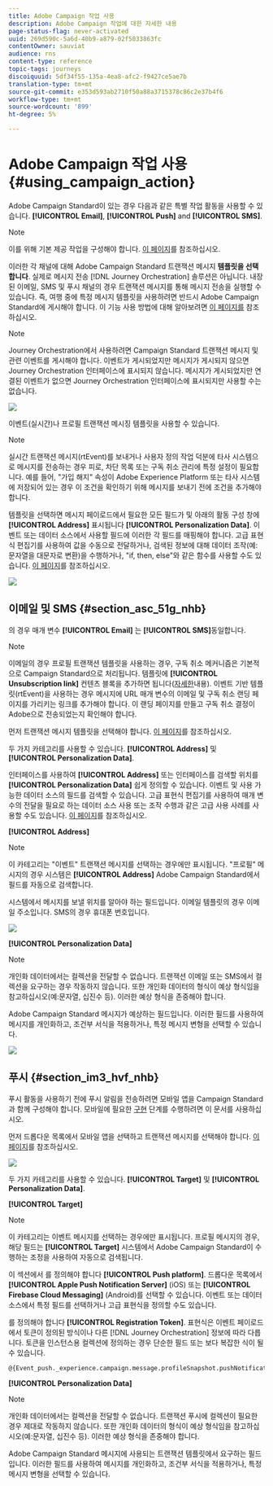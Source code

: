 ```yaml
---
title: Adobe Campaign 작업 사용
description: Adobe Campaign 작업에 대한 자세한 내용
page-status-flag: never-activated
uuid: 269d590c-5a6d-40b9-a879-02f5033863fc
contentOwner: sauviat
audience: rns
content-type: reference
topic-tags: journeys
discoiquuid: 5df34f55-135a-4ea8-afc2-f9427ce5ae7b
translation-type: tm+mt
source-git-commit: e353d593ab2710f50a88a3715378c86c2e37b4f6
workflow-type: tm+mt
source-wordcount: '899'
ht-degree: 5%

---
```



# Adobe Campaign 작업 사용 {#using_campaign_action}

Adobe Campaign Standard이 있는 경우 다음과 같은 특별 작업 활동을 사용할 수 있습니다. **[!UICONTROL Email]**, **[!UICONTROL Push]** and **[!UICONTROL SMS]**.

>[!NOTE]
>
>이를 위해 기본 제공 작업을 구성해야 합니다. [이 페이지](../action/working-with-adobe-campaign.md)를 참조하십시오.

이러한 각 채널에 대해 Adobe Campaign Standard 트랜잭션 메시지 **템플릿을 선택합니다**. 실제로 메시지 전송 [!DNL Journey Orchestration] 솔루션은 아닙니다. 내장된 이메일, SMS 및 푸시 채널의 경우 트랜잭션 메시지를 통해 메시지 전송을 실행할 수 있습니다. 즉, 여행 중에 특정 메시지 템플릿을 사용하려면 반드시 Adobe Campaign Standard에 게시해야 합니다. 이 기능 사용 방법에 대해 알아보려면 [이 페이지를](https://docs.adobe.com/content/help/ko-KR/campaign-standard/using/communication-channels/transactional-messaging/about-transactional-messaging.html) 참조하십시오.

>[!NOTE]
>
>Journey Orchestration에서 사용하려면 Campaign Standard 트랜잭션 메시지 및 관련 이벤트를 게시해야 합니다. 이벤트가 게시되었지만 메시지가 게시되지 않으면 Journey Orchestration 인터페이스에 표시되지 않습니다. 메시지가 게시되었지만 연결된 이벤트가 없으면 Journey Orchestration 인터페이스에 표시되지만 사용할 수는 없습니다.

![](../assets/journey59.png)

이벤트(실시간)나 프로필 트랜잭션 메시징 템플릿을 사용할 수 있습니다.

>[!NOTE]
>
>실시간 트랜잭션 메시지(rtEvent)를 보내거나 사용자 정의 작업 덕분에 타사 시스템으로 메시지를 전송하는 경우 피로, 차단 목록 또는 구독 취소 관리에 특정 설정이 필요합니다. 예를 들어, &quot;가입 해지&quot; 속성이 Adobe Experience Platform 또는 타사 시스템에 저장되어 있는 경우 이 조건을 확인하기 위해 메시지를 보내기 전에 조건을 추가해야 합니다.

템플릿을 선택하면 메시지 페이로드에서 필요한 모든 필드가 및 아래의 활동 구성 창에 **[!UICONTROL Address]** 표시됩니다 **[!UICONTROL Personalization Data]**. 이벤트 또는 데이터 소스에서 사용할 필드에 이러한 각 필드를 매핑해야 합니다. 고급 표현식 편집기를 사용하여 값을 수동으로 전달하거나, 검색된 정보에 대해 데이터 조작(예: 문자열을 대문자로 변환)을 수행하거나, &quot;if, then, else&quot;와 같은 함수를 사용할 수도 있습니다. [이 페이지](../expression/expressionadvanced.md)를 참조하십시오.

![](../assets/journey60.png)

## 이메일 및 SMS {#section_asc_51g_nhb}

의 경우 매개 변수 **[!UICONTROL Email]** 는 **[!UICONTROL SMS]**&#x200B;동일합니다.

>[!NOTE]
>
>이메일의 경우 프로필 트랜잭션 템플릿을 사용하는 경우, 구독 취소 메커니즘은 기본적으로 Campaign Standard으로 처리됩니다. 템플릿에 **[!UICONTROL Unsubscription link]** 컨텐츠 블록을 추가하면 됩니다([자세한](https://docs.adobe.com/content/help/ko-KR/campaign-standard/using/communication-channels/transactional-messaging/about-transactional-messaging.html)내용). 이벤트 기반 템플릿(rtEvent)을 사용하는 경우 메시지에 URL 매개 변수의 이메일 및 구독 취소 랜딩 페이지를 가리키는 링크를 추가해야 합니다. 이 랜딩 페이지를 만들고 구독 취소 결정이 Adobe으로 전송되었는지 확인해야 합니다.

먼저 트랜잭션 메시지 템플릿을 선택해야 합니다. [이 페이지](../building-journeys/about-action-activities.md)를 참조하십시오.

두 가지 카테고리를 사용할 수 있습니다. **[!UICONTROL Address]** 및 **[!UICONTROL Personalization Data]**.

인터페이스를 사용하여 **[!UICONTROL Address]** 또는 인터페이스를 검색할 위치를 **[!UICONTROL Personalization Data]** 쉽게 정의할 수 있습니다. 이벤트 및 사용 가능한 데이터 소스의 필드를 검색할 수 있습니다. 고급 표현식 편집기를 사용하여 매개 변수의 전달을 필요로 하는 데이터 소스 사용 또는 조작 수행과 같은 고급 사용 사례를 사용할 수도 있습니다. [이 페이지](../expression/expressionadvanced.md)를 참조하십시오.

**[!UICONTROL Address]**

>[!NOTE]
>
>이 카테고리는 &quot;이벤트&quot; 트랜잭션 메시지를 선택하는 경우에만 표시됩니다. &quot;프로필&quot; 메시지의 경우 시스템은 **[!UICONTROL Address]** Adobe Campaign Standard에서 필드를 자동으로 검색합니다.

시스템에서 메시지를 보낼 위치를 알아야 하는 필드입니다. 이메일 템플릿의 경우 이메일 주소입니다. SMS의 경우 휴대폰 번호입니다.

![](../assets/journey61.png)

**[!UICONTROL Personalization Data]**

>[!NOTE]
>
>개인화 데이터에서는 컬렉션을 전달할 수 없습니다. 트랜잭션 이메일 또는 SMS에서 컬렉션을 요구하는 경우 작동하지 않습니다. 또한 개인화 데이터의 형식이 예상 형식임을 참고하십시오(예:문자열, 십진수 등). 이러한 예상 형식을 존중해야 합니다.

Adobe Campaign Standard 메시지가 예상하는 필드입니다. 이러한 필드를 사용하여 메시지를 개인화하고, 조건부 서식을 적용하거나, 특정 메시지 변형을 선택할 수 있습니다.

![](../assets/journey62.png)

## 푸시 {#section_im3_hvf_nhb}

푸시 활동을 사용하기 전에 푸시 알림을 전송하려면 모바일 앱을 Campaign Standard과 함께 구성해야 합니다. 모바일에 필요한 [구현](https://helpx.adobe.com/kr/campaign/kb/integrate-mobile-sdk.html) 단계를 수행하려면 이 문서를 사용하십시오.

먼저 드롭다운 목록에서 모바일 앱을 선택하고 트랜잭션 메시지를 선택해야 합니다. [이 페이지](../building-journeys/about-action-activities.md)를 참조하십시오.

![](../assets/journey62bis.png)

두 가지 카테고리를 사용할 수 있습니다. **[!UICONTROL Target]** 및 **[!UICONTROL Personalization Data]**.

**[!UICONTROL Target]**

>[!NOTE]
>
>이 카테고리는 이벤트 메시지를 선택하는 경우에만 표시됩니다. 프로필 메시지의 경우, 해당 필드는 **[!UICONTROL Target]** 시스템에서 Adobe Campaign Standard이 수행하는 조정을 사용하여 자동으로 검색됩니다.

이 섹션에서 를 정의해야 합니다 **[!UICONTROL Push platform]**. 드롭다운 목록에서 **[!UICONTROL Apple Push Notification Server]** (iOS) 또는 **[!UICONTROL Firebase Cloud Messaging]** (Android)를 선택할 수 있습니다. 이벤트 또는 데이터 소스에서 특정 필드를 선택하거나 고급 표현식을 정의할 수도 있습니다.

를 정의해야 합니다 **[!UICONTROL Registration Token]**. 표현식은 이벤트 페이로드에서 토큰이 정의된 방식이나 다른 [!DNL Journey Orchestration] 정보에 따라 다릅니다. 토큰을 인스턴스용 컬렉션에 정의하는 경우 단순한 필드 또는 보다 복잡한 식이 될 수 있습니다.

```
@{Event_push._experience.campaign.message.profileSnapshot.pushNotificationTokens.first().token}
```

**[!UICONTROL Personalization Data]**

>[!NOTE]
>
>개인화 데이터에서는 컬렉션을 전달할 수 없습니다. 트랜잭션 푸시에 컬렉션이 필요한 경우 제대로 작동하지 않습니다. 또한 개인화 데이터의 형식이 예상 형식임을 참고하십시오(예:문자열, 십진수 등). 이러한 예상 형식을 존중해야 합니다.

Adobe Campaign Standard 메시지에 사용되는 트랜잭션 템플릿에서 요구하는 필드입니다. 이러한 필드를 사용하여 메시지를 개인화하고, 조건부 서식을 적용하거나, 특정 메시지 변형을 선택할 수 있습니다.
